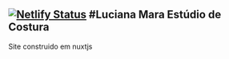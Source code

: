 [![Netlify Status](https://api.netlify.com/api/v1/badges/a482aa42-18c0-4467-b899-18edab4ba643/deploy-status)](https://app.netlify.com/sites/lucianamaraestudio/deploys)
#Luciana Mara Estúdio de Costura
---
Site construido em nuxtjs
